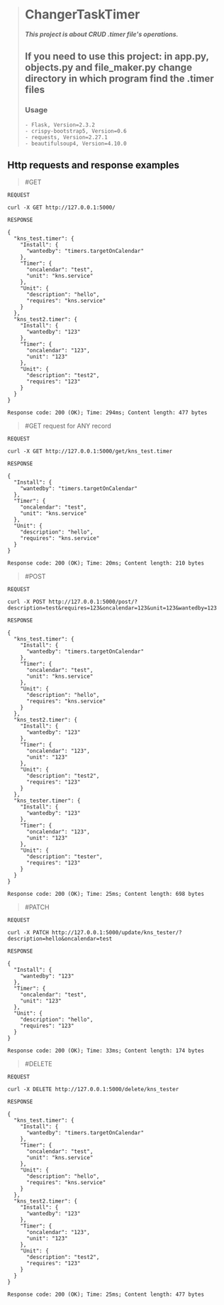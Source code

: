 ># ChangerTaskTimer
>***This project is about CRUD .timer file's operations.***
>
>## If you need to use this project: in app.py, objects.py and file_maker.py change directory in which program find the .timer files
>
>### Usage
>```
> - Flask, Version=2.3.2
> - crispy-bootstrap5, Version=0.6
> - requests, Version=2.27.1
> - beautifulsoup4, Version=4.10.0
>```

## Http requests and response examples
>#GET
```shell
REQUEST
 
curl -X GET http://127.0.0.1:5000/

RESPONSE

{
  "kns_test.timer": {
    "Install": {
      "wantedby": "timers.targetOnCalendar"
    },
    "Timer": {
      "oncalendar": "test",
      "unit": "kns.service"
    },
    "Unit": {
      "description": "hello",
      "requires": "kns.service"
    }
  },
  "kns_test2.timer": {
    "Install": {
      "wantedby": "123"
    },
    "Timer": {
      "oncalendar": "123",
      "unit": "123"
    },
    "Unit": {
      "description": "test2",
      "requires": "123"
    }
  }
}

Response code: 200 (OK); Time: 294ms; Content length: 477 bytes
```
>#GET request for ANY record
```shell
REQUEST
 
curl -X GET http://127.0.0.1:5000/get/kns_test.timer

RESPONSE

{
  "Install": {
    "wantedby": "timers.targetOnCalendar"
  },
  "Timer": {
    "oncalendar": "test",
    "unit": "kns.service"
  },
  "Unit": {
    "description": "hello",
    "requires": "kns.service"
  }
}

Response code: 200 (OK); Time: 20ms; Content length: 210 bytes
```
>#POST
```shell
REQUEST
 
curl -X POST http://127.0.0.1:5000/post/?description=test&requires=123&oncalendar=123&unit=123&wantedby=123

RESPONSE

{
  "kns_test.timer": {
    "Install": {
      "wantedby": "timers.targetOnCalendar"
    },
    "Timer": {
      "oncalendar": "test",
      "unit": "kns.service"
    },
    "Unit": {
      "description": "hello",
      "requires": "kns.service"
    }
  },
  "kns_test2.timer": {
    "Install": {
      "wantedby": "123"
    },
    "Timer": {
      "oncalendar": "123",
      "unit": "123"
    },
    "Unit": {
      "description": "test2",
      "requires": "123"
    }
  },
  "kns_tester.timer": {
    "Install": {
      "wantedby": "123"
    },
    "Timer": {
      "oncalendar": "123",
      "unit": "123"
    },
    "Unit": {
      "description": "tester",
      "requires": "123"
    }
  }
}

Response code: 200 (OK); Time: 25ms; Content length: 698 bytes
```
>#PATCH
```shell
REQUEST
 
curl -X PATCH http://127.0.0.1:5000/update/kns_tester/?description=hello&oncalendar=test

RESPONSE

{
  "Install": {
    "wantedby": "123"
  },
  "Timer": {
    "oncalendar": "test",
    "unit": "123"
  },
  "Unit": {
    "description": "hello",
    "requires": "123"
  }
}

Response code: 200 (OK); Time: 33ms; Content length: 174 bytes
```
>#DELETE
```shell
REQUEST
 
curl -X DELETE http://127.0.0.1:5000/delete/kns_tester 

RESPONSE

{
  "kns_test.timer": {
    "Install": {
      "wantedby": "timers.targetOnCalendar"
    },
    "Timer": {
      "oncalendar": "test",
      "unit": "kns.service"
    },
    "Unit": {
      "description": "hello",
      "requires": "kns.service"
    }
  },
  "kns_test2.timer": {
    "Install": {
      "wantedby": "123"
    },
    "Timer": {
      "oncalendar": "123",
      "unit": "123"
    },
    "Unit": {
      "description": "test2",
      "requires": "123"
    }
  }
}

Response code: 200 (OK); Time: 25ms; Content length: 477 bytes
```
